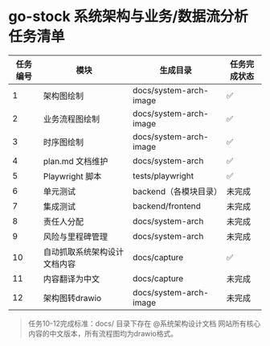 # go-stock 系统架构与业务/数据流分析任务清单

| 任务编号 | 模块             | 生成目录                  | 任务完成状态 |
|----------|------------------|---------------------------|--------------|
| 1        | 架构图绘制       | docs/system-arch-image    | ✅           |
| 2        | 业务流程图绘制   | docs/system-arch-image    | ✅           |
| 3        | 时序图绘制       | docs/system-arch-image    | ✅           |
| 4        | plan.md 文档维护 | docs/system-arch          | ✅           |
| 5        | Playwright 脚本  | tests/playwright          | ✅           |
| 6        | 单元测试         | backend（各模块目录）     | 未完成       |
| 7        | 集成测试         | backend/frontend          | 未完成       |
| 8        | 责任人分配       | docs/system-arch          | 未完成       |
| 9        | 风险与里程碑管理 | docs/system-arch          | 未完成       |
| 10       | 自动抓取系统架构设计文档内容 | docs/capture           | ✅           |
| 11       | 内容翻译为中文   | docs/capture              | 未完成       |
| 12       | 架构图转drawio   | docs/system-arch-image    | 未完成       |

> 任务10-12完成标准：docs/ 目录下存在 @系统架构设计文档 网站所有核心内容的中文版本，所有流程图均为drawio格式。 